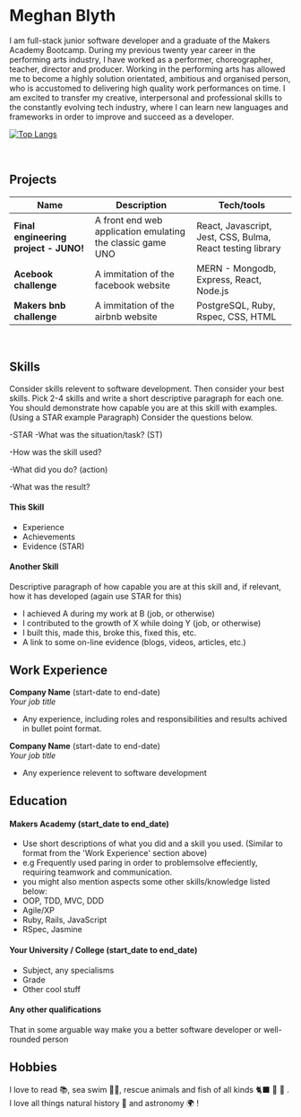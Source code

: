 ## <h1>Meghan Blyth</h1> 

I am full-stack junior software developer and a graduate of the Makers Academy Bootcamp. During my previous twenty year career in the performing arts industry, I have worked as a performer, choreographer, teacher, director and producer. Working in the performing arts has allowed me to become a highly solution orientated, ambitious and organised person, who is accustomed to delivering high quality work performances on time. I am excited to transfer my creative, interpersonal and professional skills to the constantly evolving tech industry, where I can learn new languages and frameworks in order to improve and succeed as a developer. 



[![Top Langs](https://github-readme-stats.vercel.app/api/top-langs/?username=meghanblyth&layout=compact&theme=radical)](https://github.com/meghanblyth/github-readme-stats)

<br/>

## Projects

| Name                         | Description       | Tech/tools        |
| ---------------------------- | ----------------- | ----------------- |
| **Final engineering project - JUNO!**            | A front end web application emulating the classic game UNO | React, Javascript, Jest, CSS, Bulma, React testing library |
| **Acebook challenge** | A immitation of the facebook website | MERN - Mongodb, Express, React, Node.js |
| **Makers bnb challenge** | A immitation of the airbnb website | PostgreSQL, Ruby, Rspec, CSS, HTML |

<br/>

## Skills

Consider skills relevent to software development. Then consider your best skills. Pick 2-4 skills and write a short descriptive paragraph for each one. You should demonstrate how capable you are at this skill with examples.
(Using a STAR example Paragraph) Consider the questions below.

-STAR
-What was the situation/task? (ST)

-How was the skill used?

-What did you do? (action)

-What was the result?


#### This Skill

- Experience
- Achievements
- Evidence (STAR)

#### Another Skill

Descriptive paragraph of how capable you are at this skill and, if relevant, how it has developed (again use STAR for this)

- I achieved A during my work at B (job, or otherwise)
- I contributed to the growth of X while doing Y (job, or otherwise)
- I built this, made this, broke this, fixed this, etc.
- A link to some on-line evidence (blogs, videos, articles, etc.)

## Work Experience

**Company Name** (start-date to end-date)  
_Your job title_

- Any experience, including roles and responsibilities and results achived in bullet point format.

**Company Name** (start-date to end-date)  
_Your job title_

- Any experience relevent to software development

## Education

#### Makers Academy (start_date to end_date)
- Use short descriptions of what you did and a skill you used. (Similar to format from the 'Work Experience' section above)
- e.g Frequently used paring in order to problemsolve effeciently, requiring teamwork and communication.
- you might also mention aspects some other skills/knowledge listed below: 
- OOP, TDD, MVC, DDD
- Agile/XP
- Ruby, Rails, JavaScript
- RSpec, Jasmine

#### Your University / College (start_date to end_date)

- Subject, any specialisms
- Grade
- Other cool stuff

#### Any other qualifications

That in some arguable way make you a better software developer or well-rounded person

## Hobbies

I love to read 📚, sea swim 🏊‍♀️, rescue animals and fish of all kinds 🐈‍⬛ 🐠 🐇 . I love all things natural history 🌴 and astronomy 🌍 ! 
